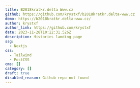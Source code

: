 ```yaml
---
title: B2018kratkr.delta Www.cz
github: https://github.com/krystxf/b2018kratkr.delta-www.cz
demo: https://b2018kratkr.delta-www.cz/
author: krystxf
author_link: https://github.com/krystxf
date: 2023-11-28T10:22:31.526Z
description: Histories landing page
ssg:
  - Nextjs
css:
  - Tailwind
  - PostCSS
cms: []
category: []
draft: true
disabled_reason: Github repo not found
---
```

